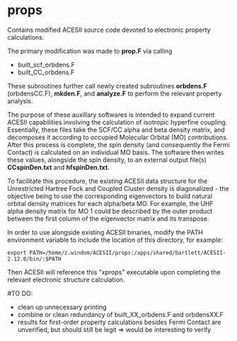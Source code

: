 # props
Contains modified ACESII source code devoted to electronic property calculations. 


The primary modification was made to **prop.F** via calling

* built_scf_orbdens.F
* built_CC_orbdens.F

These subroutines further call newly created subroutines **orbdens.F** (orbdensCC.F), **mkden.F**, and **analyze.F** to perform the relevant property analysis.

The purpose of these auxillary softwares is intended to expand current ACESII capabilities involving the calculation of isotropic hyperfine coupling. Essentially, these files take the SCF/CC alpha and beta density matrix, and decomposes it according to occupied Molecular Orbital (MO) contributions. After this process is complete, the spin density (and consequently the Fermi Contact) is calculated on an individual MO basis. The software then writes these values, alongside the spin density, to an external output file(s) **CCspinDen.txt** and **hfspinDen.txt**.

To facilitate this procedure, the existing ACESII data structure for the Unrestricted Hartree Fock and Coupled Cluster density is diagonalized - the objective being to use the corresponding eigenvectors to build natural orbital density matrices for each alpha/beta MO. For example, the UHF alpha density matrix for MO 1 could be described by the outer product between the first column of the eigenvector matrix and its transpose. 

In order to use alongside existing ACESII binaries, modify the PATH environment variable to include the location of this directory, for example:

```
export PATH=/home/z.windom/ACESII/props:/apps/shared/bartlett/ACESII-2.12.0/bin/:$PATH
```
 Then ACESII will reference this "xprops" executable upon completing the relevant electronic structure calculation.  


#TO DO: 
* clean up unnecessary printing
* combine or clean redundancy of built_XX_orbdens.F and orbdensXX.F
* results for first-order property calculations besides Fermi Contact are unverified, but should still be legit => would be interesting to verify
